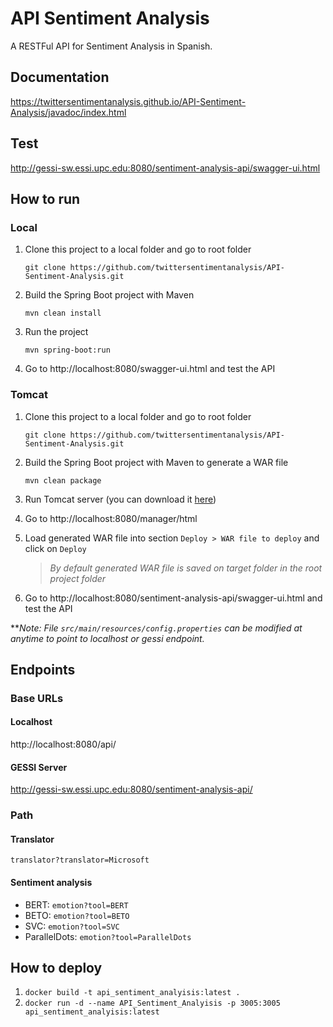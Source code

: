 # API Sentiment Analysis
A RESTFul API for Sentiment Analysis in Spanish.

## Documentation
https://twittersentimentanalysis.github.io/API-Sentiment-Analysis/javadoc/index.html

## Test
http://gessi-sw.essi.upc.edu:8080/sentiment-analysis-api/swagger-ui.html

## How to run 
### Local
1. Clone this project to a local folder and go to root folder

   `git clone https://github.com/twittersentimentanalysis/API-Sentiment-Analysis.git`

2. Build the Spring Boot project with Maven

    `mvn clean install`
    
3. Run the project

    `mvn spring-boot:run`
    
4. Go to http://localhost:8080/swagger-ui.html and test the API


### Tomcat
1. Clone this project to a local folder and go to root folder

   `git clone https://github.com/twittersentimentanalysis/API-Sentiment-Analysis.git`

2. Build the Spring Boot project with Maven to generate a WAR file

    `mvn clean package`
    
3. Run Tomcat server (you can download it [here](https://tomcat.apache.org/download-80.cgi))

4. Go to http://localhost:8080/manager/html

5. Load generated WAR file into section `Deploy > WAR file to deploy` and click on `Deploy`

    > *By default generated WAR file is saved on target folder in the root project folder*

6. Go to http://localhost:8080/sentiment-analysis-api/swagger-ui.html and test the API



***Note: File `src/main/resources/config.properties` can be modified at anytime to point to localhost or gessi endpoint.*


## Endpoints
### Base URLs
#### Localhost
http://localhost:8080/api/
#### GESSI Server
http://gessi-sw.essi.upc.edu:8080/sentiment-analysis-api/

### Path
#### Translator
`translator?translator=Microsoft`
#### Sentiment analysis
- BERT: `emotion?tool=BERT`
- BETO: `emotion?tool=BETO`
- SVC: `emotion?tool=SVC`
- ParallelDots: `emotion?tool=ParallelDots`


## How to deploy
1. 
    `docker build -t api_sentiment_analyisis:latest .`
2. 
    `docker run -d --name API_Sentiment_Analyisis -p 3005:3005 api_sentiment_analyisis:latest`
